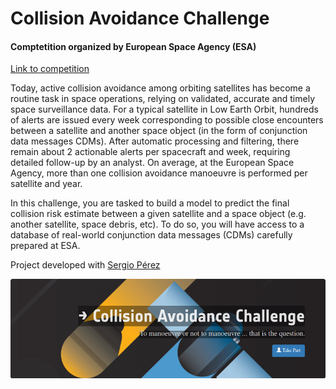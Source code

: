 # Collision Avoidance Challenge
#### Comptetition organized by European Space Agency (ESA)
[Link to competition](https://kelvins.esa.int/collision-avoidance-challenge/home/)

Today, active collision avoidance among orbiting satellites has become a routine task in space operations, relying on validated, accurate and timely space surveillance data. For a typical satellite in Low Earth Orbit, hundreds of alerts are issued every week corresponding to possible close encounters between a satellite and another space object (in the form of conjunction data messages CDMs). After automatic processing and filtering, there remain about 2 actionable alerts per spacecraft and week, requiring detailed follow-up by an analyst. On average, at the European Space Agency, more than one collision avoidance manoeuvre is performed per satellite and year.

In this challenge, you are tasked to build a model to predict the final collision risk estimate between a given satellite and a space object (e.g. another satellite, space debris, etc). To do so, you will have access to a database of real-world conjunction data messages (CDMs) carefully prepared at ESA. 

Project developed with [Sergio Pérez][1]

[1]: https://github.com/spmorillo


![alt text](collision_avoidance.png)

